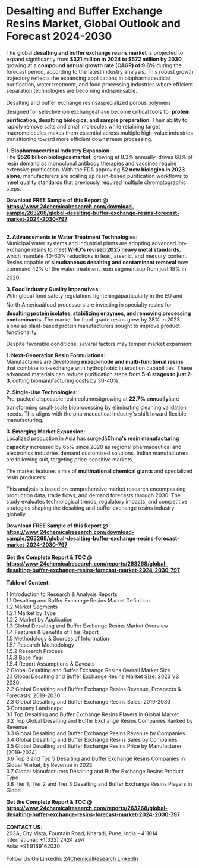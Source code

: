 <h1>Desalting and Buffer Exchange Resins Market, Global Outlook and Forecast 2024-2030</h1><p>The global <strong>desalting and buffer exchange resins market</strong> is projected to expand significantly from <strong>$321 million in 2024 to $572 million by 2030</strong>, growing at a <strong>compound annual growth rate (CAGR) of 9.8%</strong> during the forecast period, according to the latest industry analysis. This robust growth trajectory reflects the expanding applications in biopharmaceutical purification, water treatment, and food processing industries where efficient separation technologies are becoming indispensable.</p><p>Desalting and buffer exchange resinsâspecialized porous polymers designed for selective ion exchangeâhave become critical tools for <strong>protein purification, desalting biologics, and sample preparation</strong>. Their ability to rapidly remove salts and small molecules while retaining target macromolecules makes them essential across multiple high-value industries transitioning toward more efficient downstream processing.</p><p><strong>1. Biopharmaceutical Industry Expansion:</strong><br>
The <strong>$526 billion biologics market</strong>, growing at 8.3% annually, drives 68% of resin demand as monoclonal antibody therapies and vaccines require extensive purification. With the FDA approving <strong>52 new biologics in 2023 alone</strong>, manufacturers are scaling up resin-based purification workflows to meet quality standards that previously required multiple chromatographic steps.</p><div><b>Download FREE Sample of this Report @ 
            <a href="https://www.24chemicalresearch.com/download-sample/263268/global-desalting-buffer-exchange-resins-forecast-market-2024-2030-797">
            https://www.24chemicalresearch.com/download-sample/263268/global-desalting-buffer-exchange-resins-forecast-market-2024-2030-797</a></b></div><br><p><strong>2. Advancements in Water Treatment Technologies:</strong><br>
Municipal water systems and industrial plants are adopting advanced ion-exchange resins to meet <strong>WHO's revised 2025 heavy metal standards</strong>, which mandate 40-60% reductions in lead, arsenic, and mercury content. Resins capable of <strong>simultaneous desalting and contaminant removal</strong> now command 42% of the water treatment resin segmentâup from just 18% in 2020.</p><p><strong>3. Food Industry Quality Imperatives:</strong><br>
With global food safety regulations tighteningâparticularly in the EU and North Americaâfood processors are investing in specialty resins for <strong>desalting protein isolates, stabilizing enzymes, and removing processing contaminants</strong>. The market for food-grade resins grew by 28% in 2023 alone as plant-based protein manufacturers sought to improve product functionality.</p><p>Despite favorable conditions, several factors may temper market expansion:</p><p><strong>1. Next-Generation Resin Formulations:</strong><br>
Manufacturers are developing <strong>mixed-mode and multi-functional resins</strong> that combine ion-exchange with hydrophobic interaction capabilities. These advanced materials can reduce purification steps from <strong>5-6 stages to just 2-3</strong>, cutting biomanufacturing costs by 30-40%.</p><p><strong>2. Single-Use Technologies:</strong><br>
Pre-packed disposable resin columnsâgrowing at <strong>22.7% annually</strong>âare transforming small-scale bioprocessing by eliminating cleaning validation needs. This aligns with the pharmaceutical industry's shift toward flexible manufacturing.</p><p><strong>3. Emerging Market Expansion:</strong><br>
Localized production in Asia has surgedâ<strong>China's resin manufacturing capacity</strong> increased by 65% since 2020 as regional pharmaceutical and electronics industries demand customized solutions. Indian manufacturers are following suit, targeting price-sensitive markets.</p><p>The market features a mix of <strong>multinational chemical giants</strong> and specialized resin producers:</p><p>This analysis is based on comprehensive market research encompassing production data, trade flows, and demand forecasts through 2030. The study evaluates technological trends, regulatory impacts, and competitive strategies shaping the desalting and buffer exchange resins industry globally.</p><div><b>Download FREE Sample of this Report @ 
            <a href="https://www.24chemicalresearch.com/download-sample/263268/global-desalting-buffer-exchange-resins-forecast-market-2024-2030-797">
            https://www.24chemicalresearch.com/download-sample/263268/global-desalting-buffer-exchange-resins-forecast-market-2024-2030-797</a></b></div><br><div><b>Get the Complete Report & TOC @ 
            <a href="https://www.24chemicalresearch.com/reports/263268/global-desalting-buffer-exchange-resins-forecast-market-2024-2030-797">
            https://www.24chemicalresearch.com/reports/263268/global-desalting-buffer-exchange-resins-forecast-market-2024-2030-797</a></b></div><br>
            <b>Table of Content:</b><p>1 Introduction to Research & Analysis Reports<br />
    1.1 Desalting and Buffer Exchange Resins Market Definition<br />
    1.2 Market Segments<br />
        1.2.1 Market by Type<br />
        1.2.2 Market by Application<br />
    1.3 Global Desalting and Buffer Exchange Resins Market Overview<br />
    1.4 Features & Benefits of This Report<br />
    1.5 Methodology & Sources of Information<br />
        1.5.1 Research Methodology<br />
        1.5.2 Research Process<br />
        1.5.3 Base Year<br />
        1.5.4 Report Assumptions & Caveats<br />
2 Global Desalting and Buffer Exchange Resins Overall Market Size<br />
    2.1 Global Desalting and Buffer Exchange Resins Market Size: 2023 VS 2030<br />
    2.2 Global Desalting and Buffer Exchange Resins Revenue, Prospects & Forecasts: 2019-2030<br />
    2.3 Global Desalting and Buffer Exchange Resins Sales: 2019-2030<br />
3 Company Landscape<br />
    3.1 Top Desalting and Buffer Exchange Resins Players in Global Market<br />
    3.2 Top Global Desalting and Buffer Exchange Resins Companies Ranked by Revenue<br />
    3.3 Global Desalting and Buffer Exchange Resins Revenue by Companies<br />
    3.4 Global Desalting and Buffer Exchange Resins Sales by Companies<br />
    3.5 Global Desalting and Buffer Exchange Resins Price by Manufacturer (2019-2024)<br />
    3.6 Top 3 and Top 5 Desalting and Buffer Exchange Resins Companies in Global Market, by Revenue in 2023<br />
    3.7 Global Manufacturers Desalting and Buffer Exchange Resins Product Type<br />
    3.8 Tier 1, Tier 2 and Tier 3 Desalting and Buffer Exchange Resins Players in Globa</p><div><b>Get the Complete Report & TOC @ 
            <a href="https://www.24chemicalresearch.com/reports/263268/global-desalting-buffer-exchange-resins-forecast-market-2024-2030-797">
            https://www.24chemicalresearch.com/reports/263268/global-desalting-buffer-exchange-resins-forecast-market-2024-2030-797</a></b></div><br><b>CONTACT US:</b><br>
            203A, City Vista, Fountain Road, Kharadi, Pune, India - 411014<br>
            International: +1(332) 2424 294<br>
            Asia: +91 9169162030 <br><br>
            Follow Us On LinkedIn: <a href="https://www.linkedin.com/company/24chemicalresearch/">24ChemicalResearch LinkedIn</a>